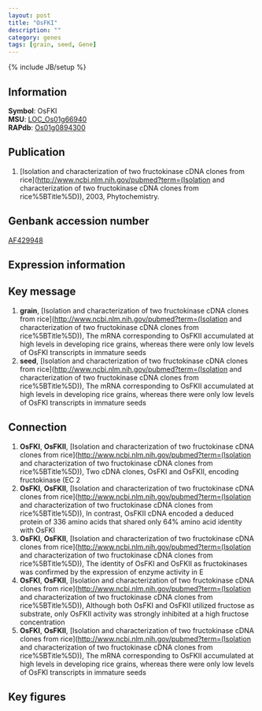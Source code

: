 ```yaml
---
layout: post
title: "OsFKI"
description: ""
category: genes
tags: [grain, seed, Gene]
---
```

{% include JB/setup %}

## Information
__Symbol__: OsFKI  
__MSU__: [LOC_Os01g66940](http://rice.plantbiology.msu.edu/cgi-bin/ORF_infopage.cgi?orf=LOC_Os01g66940)  
__RAPdb__: [Os01g0894300](http://rapdb.dna.affrc.go.jp/viewer/gbrowse_details/irgsp1?name=Os01g0894300)  

## Publication
1. [Isolation and characterization of two fructokinase cDNA clones from rice](http://www.ncbi.nlm.nih.gov/pubmed?term=(Isolation and characterization of two fructokinase cDNA clones from rice%5BTitle%5D)), 2003, Phytochemistry.

## Genbank accession number
[AF429948](http://www.ncbi.nlm.nih.gov/nuccore/AF429948)

## Expression information

## Key message
1. __grain__, [Isolation and characterization of two fructokinase cDNA clones from rice](http://www.ncbi.nlm.nih.gov/pubmed?term=(Isolation and characterization of two fructokinase cDNA clones from rice%5BTitle%5D)),  The mRNA corresponding to OsFKII accumulated at high levels in developing rice grains, whereas there were only low levels of OsFKI transcripts in immature seeds
2. __seed__, [Isolation and characterization of two fructokinase cDNA clones from rice](http://www.ncbi.nlm.nih.gov/pubmed?term=(Isolation and characterization of two fructokinase cDNA clones from rice%5BTitle%5D)),  The mRNA corresponding to OsFKII accumulated at high levels in developing rice grains, whereas there were only low levels of OsFKI transcripts in immature seeds

## Connection
1. __OsFKI__, __OsFKII__, [Isolation and characterization of two fructokinase cDNA clones from rice](http://www.ncbi.nlm.nih.gov/pubmed?term=(Isolation and characterization of two fructokinase cDNA clones from rice%5BTitle%5D)), Two cDNA clones, OsFKI and OsFKII, encoding fructokinase (EC 2
2. __OsFKI__, __OsFKII__, [Isolation and characterization of two fructokinase cDNA clones from rice](http://www.ncbi.nlm.nih.gov/pubmed?term=(Isolation and characterization of two fructokinase cDNA clones from rice%5BTitle%5D)),  In contrast, OsFKII cDNA encoded a deduced protein of 336 amino acids that shared only 64% amino acid identity with OsFKI
3. __OsFKI__, __OsFKII__, [Isolation and characterization of two fructokinase cDNA clones from rice](http://www.ncbi.nlm.nih.gov/pubmed?term=(Isolation and characterization of two fructokinase cDNA clones from rice%5BTitle%5D)),  The identity of OsFKI and OsFKII as fructokinases was confirmed by the expression of enzyme activity in E
4. __OsFKI__, __OsFKII__, [Isolation and characterization of two fructokinase cDNA clones from rice](http://www.ncbi.nlm.nih.gov/pubmed?term=(Isolation and characterization of two fructokinase cDNA clones from rice%5BTitle%5D)),  Although both OsFKI and OsFKII utilized fructose as substrate, only OsFKII activity was strongly inhibited at a high fructose concentration
5. __OsFKI__, __OsFKII__, [Isolation and characterization of two fructokinase cDNA clones from rice](http://www.ncbi.nlm.nih.gov/pubmed?term=(Isolation and characterization of two fructokinase cDNA clones from rice%5BTitle%5D)),  The mRNA corresponding to OsFKII accumulated at high levels in developing rice grains, whereas there were only low levels of OsFKI transcripts in immature seeds

## Key figures


